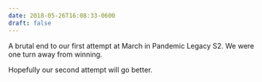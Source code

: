 ```yaml
---
date: 2018-05-26T16:08:33-0600
draft: false
---
```


A brutal end to our first attempt at March in Pandemic Legacy S2\. We were one turn away from winning.

Hopefully our second attempt will go better.

